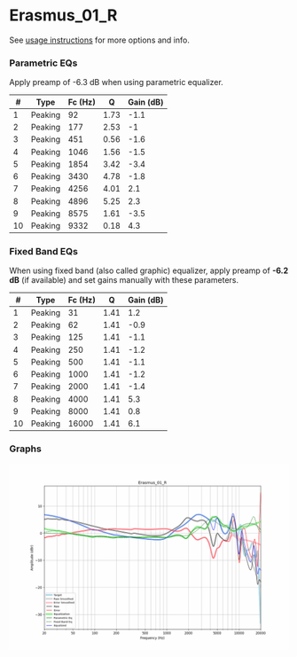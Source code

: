 # Erasmus_01_R
See [usage instructions](https://github.com/jaakkopasanen/AutoEq#usage) for more options and info.

### Parametric EQs
Apply preamp of -6.3 dB when using parametric equalizer.

|   # | Type    |   Fc (Hz) |    Q |   Gain (dB) |
|-----|---------|-----------|------|-------------|
|   1 | Peaking |        92 | 1.73 |        -1.1 |
|   2 | Peaking |       177 | 2.53 |        -1   |
|   3 | Peaking |       451 | 0.56 |        -1.6 |
|   4 | Peaking |      1046 | 1.56 |        -1.5 |
|   5 | Peaking |      1854 | 3.42 |        -3.4 |
|   6 | Peaking |      3430 | 4.78 |        -1.8 |
|   7 | Peaking |      4256 | 4.01 |         2.1 |
|   8 | Peaking |      4896 | 5.25 |         2.3 |
|   9 | Peaking |      8575 | 1.61 |        -3.5 |
|  10 | Peaking |      9332 | 0.18 |         4.3 |

### Fixed Band EQs
When using fixed band (also called graphic) equalizer, apply preamp of **-6.2 dB** (if available) and set gains manually with these parameters.

|   # | Type    |   Fc (Hz) |    Q |   Gain (dB) |
|-----|---------|-----------|------|-------------|
|   1 | Peaking |        31 | 1.41 |         1.2 |
|   2 | Peaking |        62 | 1.41 |        -0.9 |
|   3 | Peaking |       125 | 1.41 |        -1.1 |
|   4 | Peaking |       250 | 1.41 |        -1.2 |
|   5 | Peaking |       500 | 1.41 |        -1.1 |
|   6 | Peaking |      1000 | 1.41 |        -1.2 |
|   7 | Peaking |      2000 | 1.41 |        -1.4 |
|   8 | Peaking |      4000 | 1.41 |         5.3 |
|   9 | Peaking |      8000 | 1.41 |         0.8 |
|  10 | Peaking |     16000 | 1.41 |         6.1 |

### Graphs
![](./Erasmus_01_R.png)
